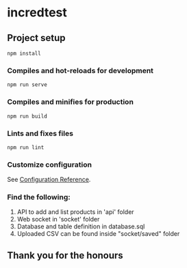 # incredtest

## Project setup
```
npm install
```

### Compiles and hot-reloads for development
```
npm run serve
```

### Compiles and minifies for production
```
npm run build
```

### Lints and fixes files
```
npm run lint
```

### Customize configuration
See [Configuration Reference](https://cli.vuejs.org/config/).

### Find the following:
1. API to add and list products in 'api' folder
2. Web socket in 'socket' folder
3. Database and table definition in database.sql
4. Uploaded CSV can be found inside "socket/saved" folder

## Thank you for the honours
